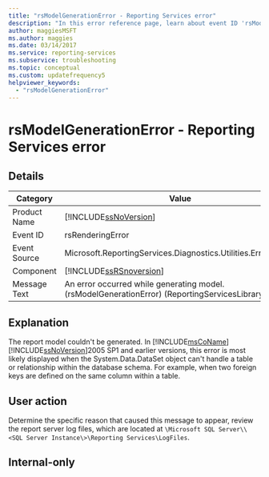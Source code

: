 ```yaml
---
title: "rsModelGenerationError - Reporting Services error"
description: "In this error reference page, learn about event ID 'rsModelGenerationError': An error occurred while generating model."
author: maggiesMSFT
ms.author: maggies
ms.date: 03/14/2017
ms.service: reporting-services
ms.subservice: troubleshooting
ms.topic: conceptual
ms.custom: updatefrequency5
helpviewer_keywords:
  - "rsModelGenerationError"
---
```

# rsModelGenerationError - Reporting Services error
    
## Details  
  
|Category|Value|  
|-|-|  
|Product Name|[!INCLUDE[ssNoVersion](../../includes/ssnoversion-md.md)]|  
|Event ID|rsRenderingError|  
|Event Source|Microsoft.ReportingServices.Diagnostics.Utilities.ErrorStrings|  
|Component|[!INCLUDE[ssRSnoversion](../../includes/ssrsnoversion-md.md)]|  
|Message Text|An error occurred while generating model. (rsModelGenerationError) (ReportingServicesLibrary) %1|  
  
## Explanation  
 The report model couldn't be generated. In [!INCLUDE[msCoName](../../includes/msconame-md.md)] [!INCLUDE[ssNoVersion](../../includes/ssnoversion-md.md)]2005 SP1 and earlier versions, this error is most likely displayed when the System.Data.DataSet object can't handle a table or relationship within the database schema. For example, when two foreign keys are defined on the same column within a table.  
  
## User action  
 Determine the specific reason that caused this message to appear, review the report server log files, which are located at `\Microsoft SQL Server\\<SQL Server Instance\>\Reporting Services\LogFiles`.  
  
## Internal-only  
  
